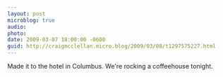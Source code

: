 ```yaml
---
layout: post
microblog: true
audio: 
photo: 
date: 2009-03-07 18:00:00 -0600
guid: http://craigmcclellan.micro.blog/2009/03/08/t1297575227.html
---
```

Made it to the hotel in Columbus.  We're rocking a coffeehouse tonight.
